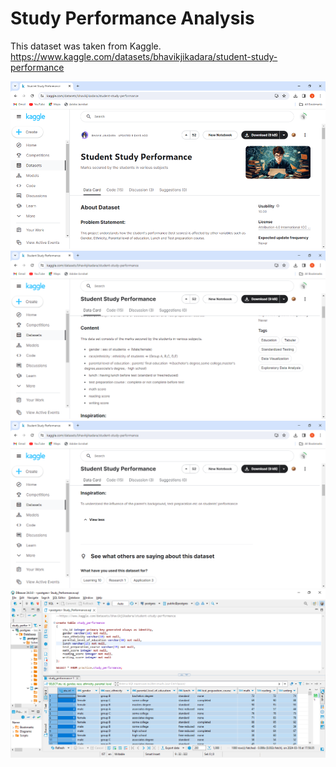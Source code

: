 # Study Performance Analysis

This dataset was taken from Kaggle. 
https://www.kaggle.com/datasets/bhavikjikadara/student-study-performance

<img src="assets/1.png" alt=""/>

<img src="assets/2.png" alt=""/>

<img src="assets/3.png" alt=""/>

<img src="assets/4.png" alt=""/>
